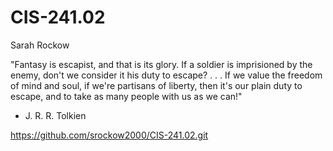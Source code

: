 # CIS-241.02

Sarah Rockow

"Fantasy is escapist, and that is its glory.
If a soldier is imprisioned by the enemy, don't we consider it his duty to escape?
. . .
If we value the freedom of mind and soul, if we're partisans of liberty,
then it's our plain duty to escape, and to take as many people with us as we can!"

- J. R. R. Tolkien


https://github.com/srockow2000/CIS-241.02.git
